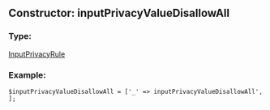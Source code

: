## Constructor: inputPrivacyValueDisallowAll  

### Type: 

[InputPrivacyRule](../types/InputPrivacyRule.md)
### Example:

```
$inputPrivacyValueDisallowAll = ['_' => inputPrivacyValueDisallowAll', ];
```